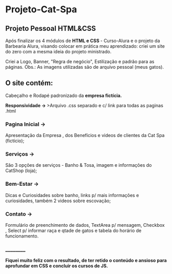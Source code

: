 # Projeto-Cat-Spa
<h2>Projeto Pessoal HTML&CSS</h2>

<p>Após finalizar os 4 módulos de <strong> HTML e CSS </strong> - Curso-Alura e o projeto da Barbearia Alura, visando colocar em prática meu aprendizado: criei um site do zero com a mesma ideia do projeto ministrado.</P>

<p>Criei a Logo, Banner, "Regra de negócio", Estilização e padrão para as páginas.
Obs.: As imagens utilizadas são de arquivo pessoal (meus gatos). </p>


<h2>O site contém:</h2>
<p>Cabeçalho e Rodapé padronizado da <strong>empresa fictícia.</strong></p>
<p><strong>Responsividade -> </strong>>Arquivo .css separado e c/ link para todas as paginas .html</p>

<h3> Pagina Inicial -></h3> 
<p> Apresentação da Empresa , dos Benefícios e videos de clientes da Cat Spa (fictício);
</p>
<h3>Serviços -> </h3>
<p>São 3 opções de serviços - Banho & Tosa, imagem e informações do CatShop (loja);</p>

 <h3>Bem-Estar -></h3>
 <p> Dicas e Curiosidades sobre banho, links p/ mais informações e curiosidades, também 2 videos sobre escovação;</p>

 <h3>Contato -> </h3>
 <p>Formulário de preenchimento de dados, TextArea p/ mensagem, Checkbox , Select p/ informar raça e qtade de gatos e tabela do horário de funcionamento.</p>

 <h3>________</h3>
 <p><strong>Fiquei muito feliz com o resultado, de ter retido o conteúdo e ansioso para aprofundar em CSS e concluir os cursos de JS.</strong></p>
 

